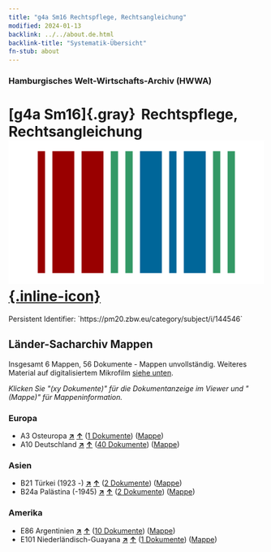 ```yaml
---
title: "g4a Sm16 Rechtspflege, Rechtsangleichung"
modified: 2024-01-13
backlink: ../../about.de.html
backlink-title: "Systematik-Übersicht"
fn-stub: about
---
```


### Hamburgisches Welt-Wirtschafts-Archiv (HWWA)

# [g4a Sm16]{.gray}&#8201; Rechtspflege, Rechtsangleichung &#160; [![Wikidata](/images/Wikidata-logo.svg "Wikidata"){.inline-icon}](http://www.wikidata.org/entity/Q104700046)

<div class="hint">Persistent Identifier: `https://pm20.zbw.eu/category/subject/i/144546`</div>







## Länder-Sacharchiv Mappen






Insgesamt 6 Mappen, 56 Dokumente - Mappen unvollständig. Weiteres Material auf digitalisiertem Mikrofilm [siehe unten](#filmsections).

_Klicken Sie "(xy Dokumente)" für die Dokumentanzeige im Viewer und "(Mappe)" für Mappeninformation._




### Europa

- A3 Osteuropa [**&nearr;**](../../../geo/i/140896/about.de.html "Osteuropa (alle Mappen)") [**&uarr;**](../../../geo/about.de.html#A3 "Ländersystematik") (<a href="https://pm20.zbw.eu/iiifview/folder/sh/140896,144546" title="über: Osteuropa : Rechtspflege, Rechtsangleichung" target="_blank">1 Dokumente</a>) ([Mappe](../../../../folder/sh/1408xx/140896/1445xx/144546/about.de.html))
- A10 Deutschland [**&nearr;**](../../../geo/i/126128/about.de.html "Deutschland (alle Mappen)") [**&uarr;**](../../../geo/about.de.html#A10 "Ländersystematik") (<a href="https://pm20.zbw.eu/iiifview/folder/sh/126128,144546" title="über: Deutschland : Rechtspflege, Rechtsangleichung" target="_blank">40 Dokumente</a>) ([Mappe](../../../../folder/sh/1261xx/126128/1445xx/144546/about.de.html))

### Asien

- B21 Türkei (1923 -) [**&nearr;**](../../../geo/i/141111/about.de.html "Türkei (1923 -) (alle Mappen)") [**&uarr;**](../../../geo/about.de.html#B21 "Ländersystematik") (<a href="https://pm20.zbw.eu/iiifview/folder/sh/141111,144546" title="über: Türkei (1923 -) : Rechtspflege, Rechtsangleichung" target="_blank">2 Dokumente</a>) ([Mappe](../../../../folder/sh/1411xx/141111/1445xx/144546/about.de.html))
- B24a Palästina (-1945) [**&nearr;**](../../../geo/i/141115/about.de.html "Palästina (-1945) (alle Mappen)") [**&uarr;**](../../../geo/about.de.html#B24a "Ländersystematik") (<a href="https://pm20.zbw.eu/iiifview/folder/sh/141115,144546" title="über: Palästina (-1945) : Rechtspflege, Rechtsangleichung" target="_blank">2 Dokumente</a>) ([Mappe](../../../../folder/sh/1411xx/141115/1445xx/144546/about.de.html))

### Amerika

- E86 Argentinien [**&nearr;**](../../../geo/i/141692/about.de.html "Argentinien (alle Mappen)") [**&uarr;**](../../../geo/about.de.html#E86 "Ländersystematik") (<a href="https://pm20.zbw.eu/iiifview/folder/sh/141692,144546" title="über: Argentinien : Rechtspflege, Rechtsangleichung" target="_blank">10 Dokumente</a>) ([Mappe](../../../../folder/sh/1416xx/141692/1445xx/144546/about.de.html))
- E101 Niederländisch-Guayana [**&nearr;**](../../../geo/i/141699/about.de.html "Niederländisch-Guayana (alle Mappen)") [**&uarr;**](../../../geo/about.de.html#E101 "Ländersystematik") (<a href="https://pm20.zbw.eu/iiifview/folder/sh/141699,144546" title="über: Niederländisch-Guayana : Rechtspflege, Rechtsangleichung" target="_blank">1 Dokumente</a>) ([Mappe](../../../../folder/sh/1416xx/141699/1445xx/144546/about.de.html))



<a id="filmsections" />













